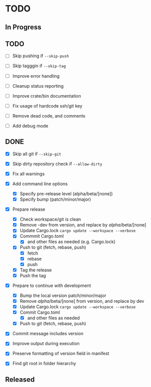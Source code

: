 # TODO

## In Progress


## TODO

- [ ] Skip pushing if `--skip-push`
- [ ] Skip tagggin if `--skip-tag`


- [ ] Improve error handling
- [ ] Cleanup status reporting
- [ ] Improve crate/bin documentation

- [ ] Fix usage of hardcode ssh/git key
- [ ] Remove dead code, and comments

- [ ] Add debug mode

## DONE

- [x] Skip all git if `--skip-git`
- [x] Skip dirty repository check if `--allow-dirty`
- [x] Fix all warnings
- [x] Add command line options
	- [x] Specify pre-release level (alpha/beta/[none])
	- [x] Specify bump (patch/minor/major)

- [x] Prepare release
	- [x] Check workspace/git is clean
	- [x] Remove -dev from version, and replace by *alpha*/beta/[none]
	- [x] Update Cargo.lock `cargo update --workspace --verbose`
	- [x] Commmit Cargo.toml
		- [x] and other files as needed (e.g. Cargo.lock)
	- [x] Push to git (fetch, rebase, push)
		- [x] fetch
		- [x] rebase
		- [x] push
	- [x] Tag the release
	- [x] Push the tag

- [x] Prepare to continue with development
	- [x] Bump the local version patch/minor/major
	- [x] Remove *alpha*/beta/[none] from version, and replace by dev
	- [x] Update Cargo.lock `cargo update --workspace --verbose`
	- [x] Commit Cargo.toml
		- [x] and other files as needed
	- [x] Push to git (fetch, rebase, push)

- [x] Commit message includes version
- [x] Improve output during execution
- [x] Preserve formatting of version field in manifest
- [x] Find git root in folder hierarchy


## Released
